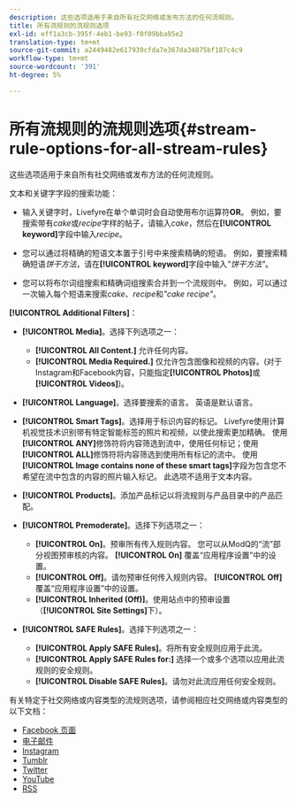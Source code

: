 ```yaml
---
description: 这些选项适用于来自所有社交网络或发布方法的任何流规则。
title: 所有流规则的流规则选项
exl-id: eff1a3cb-395f-4eb1-be93-f0f09bba95e2
translation-type: tm+mt
source-git-commit: a2449482e617939cfda7e367da34875bf187c4c9
workflow-type: tm+mt
source-wordcount: '391'
ht-degree: 5%

---
```


# 所有流规则的流规则选项{#stream-rule-options-for-all-stream-rules}

这些选项适用于来自所有社交网络或发布方法的任何流规则。

文本和关键字字段的搜索功能：

* 输入关键字时，Livefyre在单个单词时会自动使用布尔运算符&#x200B;**OR**。 例如，要搜索带有&#x200B;*cake*&#x200B;或&#x200B;*recipe*&#x200B;字样的帖子，请输入&#x200B;*cake*，然后在&#x200B;**[!UICONTROL keyword]**&#x200B;字段中输入&#x200B;*recipe*。

* 您可以通过将精确的短语文本置于引号中来搜索精确的短语。 例如，要搜索精确短语&#x200B;*饼干方法*，请在&#x200B;**[!UICONTROL keyword]**&#x200B;字段中输入&#x200B;*&quot;饼干方法&quot;*。

* 您可以将布尔词组搜索和精确词组搜索合并到一个流规则中。 例如，可以通过一次输入每个短语来搜索&#x200B;*cake*、*recipe*&#x200B;和&#x200B;*&quot;cake recipe&quot;*。

**[!UICONTROL Additional Filters]**：

* **[!UICONTROL Media]**。选择下列选项之一：

   * **[!UICONTROL All Content.]** 允许任何内容。
   * **[!UICONTROL Media Required.]** 仅允许包含图像和视频的内容。(对于Instagram和Facebook内容，只能指定&#x200B;**[!UICONTROL Photos]**&#x200B;或&#x200B;**[!UICONTROL Videos]**)。

* **[!UICONTROL Language]**。选择要搜索的语言。 英语是默认语言。
* **[!UICONTROL Smart Tags]**。选择用于标识内容的标记。 Livefyre使用计算机视觉技术识别带有特定智能标签的照片和视频，以使此搜索更加精确。 使用&#x200B;**[!UICONTROL ANY]**&#x200B;修饰符将内容筛选到流中，使用任何标记；使用&#x200B;**[!UICONTROL ALL]**&#x200B;修饰符将内容筛选到使用所有标记的流中。 使用&#x200B;**[!UICONTROL Image contains none of these smart tags]**&#x200B;字段为包含您不希望在流中包含的内容的照片输入标记。 此选项不适用于文本内容。

* **[!UICONTROL Products]**。添加产品标记以将流规则与产品目录中的产品匹配。
* **[!UICONTROL Premoderate]**。选择下列选项之一：

   * **[!UICONTROL On]**。预审所有传入规则内容。 您可以从ModQ的“流”部分视图预审核的内容。 **[!UICONTROL On]** 覆盖“应用程序设置”中的设置。
   * **[!UICONTROL Off]**。请勿预审任何传入规则内容。 **[!UICONTROL Off]** 覆盖“应用程序设置”中的设置。
   * **[!UICONTROL Inherited (Off)]**。使用站点中的预审设置（**[!UICONTROL Site Settings]**&#x200B;下）。

* **[!UICONTROL SAFE Rules]**。选择下列选项之一：
   * **[!UICONTROL Apply SAFE Rules]**。将所有安全规则应用于此流。
   * **[!UICONTROL Apply SAFE Rules for:]** 选择一个或多个选项以应用此流规则的安全规则。
   * **[!UICONTROL Disable SAFE Rules]**。请勿对此流应用任何安全规则。

有关特定于社交网络或内容类型的流规则选项，请参阅相应社交网络或内容类型的以下文档：

* [Facebook 页面](../c-streams/c-facebook-page-rules.md#c_facebook_page_rules)
* [电子邮件](../c-streams/c-email-rules.md#c_email_rules)
* [Instagram](../c-streams/c-instagram-rules.md#c_instagram_rules)
* [Tumblr](../c-streams/c-tumblr-rules.md#c_tumblr_rules)
* [Twitter](../c-streams/c-twitter-rules.md#c_twitter_rules)
* [YouTube](../c-streams/c-youtube-rules/c-youtube-rules.md#c_youtube_rules)
* [RSS](../c-streams/c-rss-rules-streams.md#c_rss_rules_streams)
